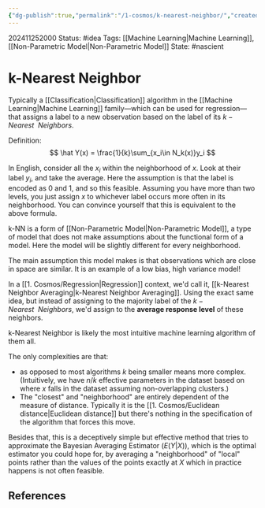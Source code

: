 ```yaml
---
{"dg-publish":true,"permalink":"/1-cosmos/k-nearest-neighbor/","created":"2024-11-25T20:00:25.199-05:00","updated":"2024-11-29T19:45:05.334-05:00"}
---
```


202411252000
Status: #idea
Tags: [[Machine Learning\|Machine Learning]], [[Non-Parametric Model\|Non-Parametric Model]]
State: #nascient
# k-Nearest Neighbor

Typically a [[Classification\|Classification]] algorithm in the [[Machine Learning\|Machine Learning]] family—which can be used for regression—that assigns a label to a new observation based on the label of its $k-Nearest~~ Neighbors$.

Definition:
$$
\hat Y(x) = \frac{1}{k}\sum_{x_i\in N_k(x)}y_i
$$

In English, consider all the $x_i$ within the neighborhood of $x$.
Look at their label $y_i$, and take the average. Here the assumption is that the label is encoded as $0$ and $1$, and so this feasible. Assuming you have more than two levels, you just assign $x$ to whichever label occurs more often in its neighborhood. You can convince yourself that this is equivalent to the above formula.

k-NN is a form of [[Non-Parametric Model\|Non-Parametric Model]], a type of model that does not make assumptions about the functional form of a model. Here the model will be slightly different for every neighborhood.

The main assumption this model makes is that observations which are close in space are similar. It is an example of a low bias, high variance model! 

In a [[1. Cosmos/Regression\|Regression]] context, we'd call it, [[k-Nearest Neighbor Averaging\|k-Nearest Neighbor Averaging]]. Using the exact same idea, but instead of assigning to the majority label of the $k-Nearest ~~Neighbors$, we'd assign to the **average response level** of these neighbors.

k-Nearest Neighbor is likely the most intuitive machine learning algorithm of them all.

The only complexities are that:
- as opposed to most algorithms $k$ being smaller means more complex. (Intuitively, we have $n/k$ effective parameters in the dataset based on where $x$ falls in the dataset assuming non-overlapping clusters.)
- The "closest" and "neighborhood" are entirely dependent of the measure of distance. Typically it is the [[1. Cosmos/Euclidean distance\|Euclidean distance]] but there's nothing in the specification of the algorithm that forces this move.

Besides that, this is a deceptively simple but effective method that tries to approximate the Bayesian Averaging Estimator ($E(Y|X)$), which is the optimal estimator you could hope for, by averaging a "neighborhood" of "local" points rather than the values of the points exactly at $X$ which in practice happens is not often feasible.

## References
